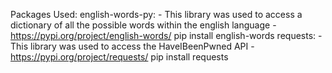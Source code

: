 Packages Used:
english-words-py:
    - This library was used to access a dictionary of all the possible words within the english language
    - https://pypi.org/project/english-words/
pip install english-words
requests:
    - This library was used to access the HaveIBeenPwned API
    - https://pypi.org/project/requests/
pip install requests